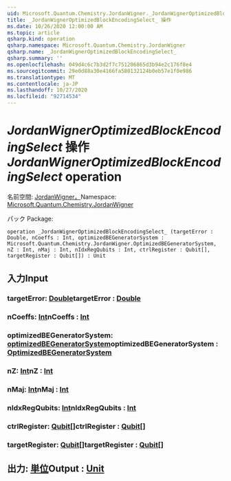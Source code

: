 ```yaml
---
uid: Microsoft.Quantum.Chemistry.JordanWigner._JordanWignerOptimizedBlockEncodingSelect_
title: _JordanWignerOptimizedBlockEncodingSelect_ 操作
ms.date: 10/26/2020 12:00:00 AM
ms.topic: article
qsharp.kind: operation
qsharp.namespace: Microsoft.Quantum.Chemistry.JordanWigner
qsharp.name: _JordanWignerOptimizedBlockEncodingSelect_
qsharp.summary: ''
ms.openlocfilehash: 049d4c6c7b3d2f7c751206865d3b94e2c176f8e4
ms.sourcegitcommit: 29e0d88a30e4166fa580132124b0eb57e1f0e986
ms.translationtype: MT
ms.contentlocale: ja-JP
ms.lasthandoff: 10/27/2020
ms.locfileid: "92714534"
---
```

# <a name="_jordanwigneroptimizedblockencodingselect_-operation"></a><span data-ttu-id="3bcc2-102">_JordanWignerOptimizedBlockEncodingSelect_ 操作</span><span class="sxs-lookup"><span data-stu-id="3bcc2-102">_JordanWignerOptimizedBlockEncodingSelect_ operation</span></span>

<span data-ttu-id="3bcc2-103">名前空間: [JordanWigner。](xref:Microsoft.Quantum.Chemistry.JordanWigner)</span><span class="sxs-lookup"><span data-stu-id="3bcc2-103">Namespace: [Microsoft.Quantum.Chemistry.JordanWigner](xref:Microsoft.Quantum.Chemistry.JordanWigner)</span></span>

<span data-ttu-id="3bcc2-104">パック [](https://nuget.org/packages/)</span><span class="sxs-lookup"><span data-stu-id="3bcc2-104">Package: [](https://nuget.org/packages/)</span></span>




```qsharp
operation _JordanWignerOptimizedBlockEncodingSelect_ (targetError : Double, nCoeffs : Int, optimizedBEGeneratorSystem : Microsoft.Quantum.Chemistry.JordanWigner.OptimizedBEGeneratorSystem, nZ : Int, nMaj : Int, nIdxRegQubits : Int, ctrlRegister : Qubit[], targetRegister : Qubit[]) : Unit
```


## <a name="input"></a><span data-ttu-id="3bcc2-105">入力</span><span class="sxs-lookup"><span data-stu-id="3bcc2-105">Input</span></span>

### <a name="targeterror--double"></a><span data-ttu-id="3bcc2-106">targetError: [Double](xref:microsoft.quantum.lang-ref.double)</span><span class="sxs-lookup"><span data-stu-id="3bcc2-106">targetError : [Double](xref:microsoft.quantum.lang-ref.double)</span></span>




### <a name="ncoeffs--int"></a><span data-ttu-id="3bcc2-107">nCoeffs: [Int](xref:microsoft.quantum.lang-ref.int)</span><span class="sxs-lookup"><span data-stu-id="3bcc2-107">nCoeffs : [Int](xref:microsoft.quantum.lang-ref.int)</span></span>




### <a name="optimizedbegeneratorsystem--optimizedbegeneratorsystem"></a><span data-ttu-id="3bcc2-108">optimizedBEGeneratorSystem: [optimizedBEGeneratorSystem](xref:Microsoft.Quantum.Chemistry.JordanWigner.OptimizedBEGeneratorSystem)</span><span class="sxs-lookup"><span data-stu-id="3bcc2-108">optimizedBEGeneratorSystem : [OptimizedBEGeneratorSystem](xref:Microsoft.Quantum.Chemistry.JordanWigner.OptimizedBEGeneratorSystem)</span></span>




### <a name="nz--int"></a><span data-ttu-id="3bcc2-109">nZ: [Int](xref:microsoft.quantum.lang-ref.int)</span><span class="sxs-lookup"><span data-stu-id="3bcc2-109">nZ : [Int](xref:microsoft.quantum.lang-ref.int)</span></span>




### <a name="nmaj--int"></a><span data-ttu-id="3bcc2-110">nMaj: [Int](xref:microsoft.quantum.lang-ref.int)</span><span class="sxs-lookup"><span data-stu-id="3bcc2-110">nMaj : [Int](xref:microsoft.quantum.lang-ref.int)</span></span>




### <a name="nidxregqubits--int"></a><span data-ttu-id="3bcc2-111">nIdxRegQubits: [Int](xref:microsoft.quantum.lang-ref.int)</span><span class="sxs-lookup"><span data-stu-id="3bcc2-111">nIdxRegQubits : [Int](xref:microsoft.quantum.lang-ref.int)</span></span>




### <a name="ctrlregister--qubit"></a><span data-ttu-id="3bcc2-112">ctrlRegister: [Qubit](xref:microsoft.quantum.lang-ref.qubit)[]</span><span class="sxs-lookup"><span data-stu-id="3bcc2-112">ctrlRegister : [Qubit](xref:microsoft.quantum.lang-ref.qubit)[]</span></span>




### <a name="targetregister--qubit"></a><span data-ttu-id="3bcc2-113">targetRegister: [Qubit](xref:microsoft.quantum.lang-ref.qubit)[]</span><span class="sxs-lookup"><span data-stu-id="3bcc2-113">targetRegister : [Qubit](xref:microsoft.quantum.lang-ref.qubit)[]</span></span>





## <a name="output--unit"></a><span data-ttu-id="3bcc2-114">出力: [単位](xref:microsoft.quantum.lang-ref.unit)</span><span class="sxs-lookup"><span data-stu-id="3bcc2-114">Output : [Unit](xref:microsoft.quantum.lang-ref.unit)</span></span>

